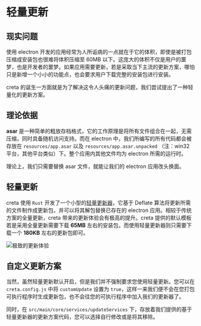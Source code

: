 # 轻量更新

## 现实问题

使用 electron 开发的应用经常为人所诟病的一点就在于它的体积，即使是被打包压缩成安装包也很难将体积压缩至 60MB 以下。这庞大的体积不仅是用户的噩梦，也是开发者的噩梦。如果应用需要更新，若是采取当下主流的更新方案，哪怕只是新增一个小小的功能点，也会要求用户下载完整的安装包进行安装。

creta 的诞生一方面就是为了解决这令人头痛的更新问题，我们尝试提出了一种轻量化的更新方案。

## 理论依据

**asar** 是一种简单的粗放存档格式，它的工作原理是将所有文件组合在一起，无需压缩，同时具备随机访问支持。而在 electron 中，我们所编写的所有代码都会被存放在 `resources/app.asar` 以及 `resources/app.asar.unpacked` （注：win32 平台，其他平台类似）下。整个应用内其他文件均为 electron 所需的运行时。

理论上，我们只需要替换 asar 文件，就能让我们的 electron 应用改头换面。

## 轻量更新

creta 使用 `Rust` 开发了一个小型的[轻量更新器](https://github.com/ch1ny/creta/tree/master/creta-updater)，它基于 Deflate 算法将更新所需的文件制作成更新包，并可以将其解包替换已存在的 electron 应用。相较于传统方案的全量更新，creta 带来的更新体验会有极高的提升。creta 提供的默认模板若是采用全量更新需要下载 **65MB** 左右的安装包，而使用轻量更新器则只需要下载一个 **180KB** 左右的更新包即可。

![极致的更新体验](/assets/unbelievable-eup.webp)

## 自定义更新方案

当然，虽然轻量更新默认开启，但是我们并不强制要求您使用轻量更新。您可以在 `creta.config.js` 中将 `customUpdate` 设置为 `true`，这样一来我们便不会在您打包可执行程序时生成更新包，也不会往您的可执行程序中加入我们的更新器了。

同时，在 `src/main/core/services/updateServices` 下，存放着我们提供的基于轻量更新器的更新方案代码，您可以选择自行修改或是将其移除。
